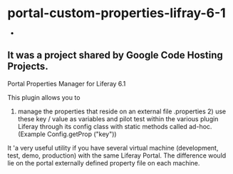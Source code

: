 # portal-custom-properties-lifray-6-1
-
It was a project shared by Google Code Hosting Projects.
-

Portal Properties Manager for Liferay 6.1

This plugin allows you to

1) manage the properties that reside on an external file .properties 2) use these key / value as variables and pilot test within the various plugin Liferay through its config class with static methods called ad-hoc. (Example Config.getProp ("key"))

It 'a very useful utility if you have several virtual machine (development, test, demo, production) with the same Liferay Portal. The difference would lie on the portal externally defined property file on each machine.
